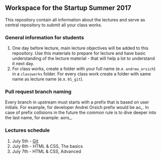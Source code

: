 ## Workspace for the Startup Summer 2017

This repository contain all information about the lectures and serve as central repository to submit all your class works.

### General information for students

1. One day before lecture, main lecture objectives will be added to this repository. Use this materials to prepare for lecture and have basic understanding of the lecture material - that will help a lot to understand it next day.
2. For class works, create a folder with your full name (e.x. `andrew_orsich`) in a `classworks` folder. For every class work create a folder with same name as lecture name (e.x. `01_git`).

### Pull request branch naming

Every branch in upstream must starts with a prefix that is based on user initials. For example, for developer Andrei Orsich prefix would be ao_. In case of prefix collisions in the future the common rule is to dive deeper into the last name, for example: aors_.

### Lectures schedule

1. July 5th - [Git](./blob/master/lectures/01_git/README.md)
2. July 6th - HTML & CSS, The basics
3. July 7th - HTML & CSS, Advanced
